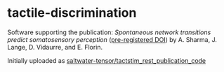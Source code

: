 # tactile-discrimination

Software supporting the publication: *Spontaneous network transitions predict somatosensory perception* ([pre-registered DOI](https://doi.org/10.1093/cercor/bhaf309)) by A. Sharma, J. Lange, D. Vidaurre, and E. Florin.

Initially uploaded as [saltwater-tensor/tactstim_rest_publication_code](https://github.com/saltwater-tensor/tactstim_rest_publication_code)
